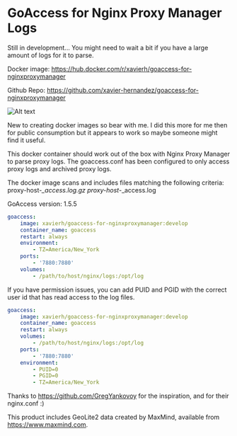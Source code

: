 # GoAccess for Nginx Proxy Manager Logs

Still in development... You might need to wait a bit if you have a large amount of logs for it to parse.

Docker image: https://hub.docker.com/r/xavierh/goaccess-for-nginxproxymanager

Github Repo: https://github.com/xavier-hernandez/goaccess-for-nginxproxymanager

![Alt text](https://i.ibb.co/fNj9Dcy/goaccess1.jpg "GoAccess Dashboard")

New to creating docker images so bear with me. I did this more for me then for public consumption but it appears to work so maybe someone might find it useful.

This docker container should work out of the box with Nginx Proxy Manager to parse proxy logs. The goaccess.conf has been configured to only access proxy logs and archived proxy logs.

The docker image scans and includes files matching the following criteria: proxy-host-*_access.log.gz proxy-host-*_access.log

GoAccess version: 1.5.5

```yml
goaccess:
    image: xavierh/goaccess-for-nginxproxymanager:develop
    container_name: goaccess
    restart: always
    environment:
        - TZ=America/New_York
    ports:
        - '7880:7880'
    volumes:
        - /path/to/host/nginx/logs:/opt/log
```
If you have permission issues, you can add PUID and PGID with the correct user id that has read access to the log files.
```yml
goaccess:
    image: xavierh/goaccess-for-nginxproxymanager:develop
    container_name: goaccess
    restart: always
    volumes:
        - /path/to/host/nginx/logs:/opt/log
    ports:
        - '7880:7880'
    environment:
        - PUID=0
        - PGID=0
        - TZ=America/New_York        
```

Thanks to https://github.com/GregYankovoy for the inspiration, and for their nginx.conf :)

This product includes GeoLite2 data created by MaxMind, available from
<a href="https://www.maxmind.com">https://www.maxmind.com</a>.
